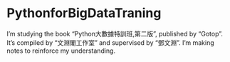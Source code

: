 # PythonforBigDataTraning
I’m studying the book “Python大數據特訓班,第二版”, published by “Gotop”. It’s compiled by “文淵閣工作室” and supervised by “鄧文淵”. I’m making notes to reinforce my understanding.
